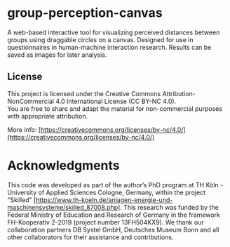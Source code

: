 # group-perception-canvas
A web-based interactive tool for visualizing perceived distances between groups using draggable circles on a canvas. Designed for use in questionnaires in human-machine interaction research. Results can be saved as images for later analysis.


## License

This project is licensed under the Creative Commons Attribution-NonCommercial 4.0 International License (CC BY-NC 4.0).  
You are free to share and adapt the material for non-commercial purposes with appropriate attribution.

More info: [https://creativecommons.org/licenses/by-nc/4.0/](https://creativecommons.org/licenses/by-nc/4.0/)


# Acknowledgments

This code was developed as part of the author’s PhD program at TH Köln - University of Applied Sciences Cologne, Germany, within the project “Skilled” [https://www.th-koeln.de/anlagen-energie-und-maschinensysteme/skilled_87008.php]. This research was funded by the Federal Ministry of Education and Research of Germany in the framework FH-Kooperativ 2-2019 (project number 13FH504KX9). We thank our collaboration partners DB Systel GmbH, Deutsches Museum Bonn and all other collaborators for their assistance and contributions.
